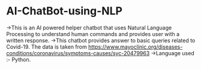 # AI-ChatBot-using-NLP

->This is an AI powered helper chatbot that uses Natural Language Processing to understand human commands and provides user with a written response.
->This chatbot provides answer to basic queries related to Covid-19.  The data is taken from
              https://www.mayoclinic.org/diseases-conditions/coronavirus/symptoms-causes/syc-20479963 
->Language used :- Python.
